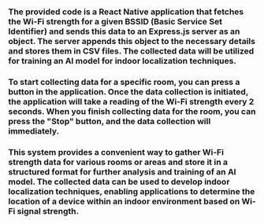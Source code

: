 ### The provided code is a React Native application that fetches the Wi-Fi strength for a given BSSID (Basic Service Set Identifier) and sends this data to an Express.js server as an object. The server appends this object to the necessary details and stores them in CSV files. The collected data will be utilized for training an AI model for indoor localization techniques.

### To start collecting data for a specific room, you can press a button in the application. Once the data collection is initiated, the application will take a reading of the Wi-Fi strength every 2 seconds. When you finish collecting data for the room, you can press the "Stop" button, and the data collection will immediately.

### This system provides a convenient way to gather Wi-Fi strength data for various rooms or areas and store it in a structured format for further analysis and training of an AI model. The collected data can be used to develop indoor localization techniques, enabling applications to determine the location of a device within an indoor environment based on Wi-Fi signal strength.

